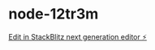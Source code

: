 # node-12tr3m

[Edit in StackBlitz next generation editor ⚡️](https://stackblitz.com/~/github.com/aiconnectaitekph/node-12tr3m)